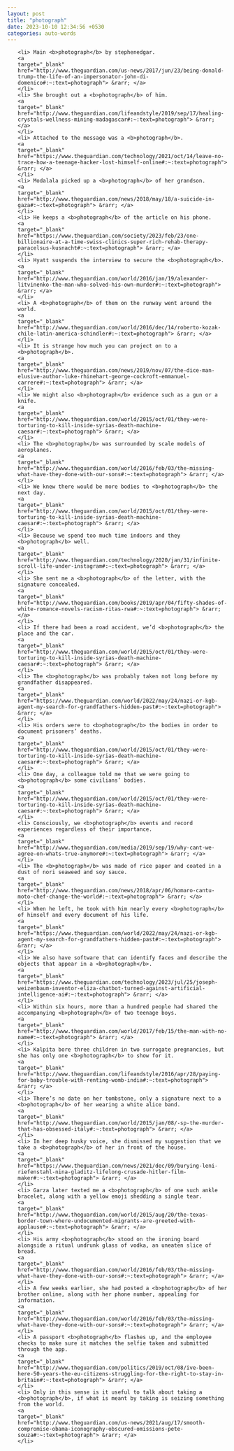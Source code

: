 ```yaml
---
layout: post
title: "photograph"
date: 2023-10-10 12:34:56 +0530
categories: auto-words
---
```

<ol>

    <li> Main <b>photograph</b> by stephenedgar.
    <a 
    target="_blank" 
    href="http://www.theguardian.com/us-news/2017/jun/23/being-donald-trump-the-life-of-an-impersonator-john-di-domenico#:~:text=photograph"> &rarr; </a>
    </li>
    <li> She brought out a <b>photograph</b> of him.
    <a 
    target="_blank" 
    href="http://www.theguardian.com/lifeandstyle/2019/sep/17/healing-crystals-wellness-mining-madagascar#:~:text=photograph"> &rarr; </a>
    </li>
    <li> Attached to the message was a <b>photograph</b>.
    <a 
    target="_blank" 
    href="https://www.theguardian.com/technology/2021/oct/14/leave-no-trace-how-a-teenage-hacker-lost-himself-online#:~:text=photograph"> &rarr; </a>
    </li>
    <li> Modalala picked up a <b>photograph</b> of her grandson.
    <a 
    target="_blank" 
    href="http://www.theguardian.com/news/2018/may/18/a-suicide-in-gaza#:~:text=photograph"> &rarr; </a>
    </li>
    <li> He keeps a <b>photograph</b> of the article on his phone.
    <a 
    target="_blank" 
    href="https://www.theguardian.com/society/2023/feb/23/one-billionaire-at-a-time-swiss-clinics-super-rich-rehab-therapy-paracelsus-kusnacht#:~:text=photograph"> &rarr; </a>
    </li>
    <li> Hyatt suspends the interview to secure the <b>photograph</b>.
    <a 
    target="_blank" 
    href="http://www.theguardian.com/world/2016/jan/19/alexander-litvinenko-the-man-who-solved-his-own-murder#:~:text=photograph"> &rarr; </a>
    </li>
    <li> A <b>photograph</b> of them on the runway went around the world.
    <a 
    target="_blank" 
    href="http://www.theguardian.com/world/2016/dec/14/roberto-kozak-chile-latin-america-schindler#:~:text=photograph"> &rarr; </a>
    </li>
    <li> It is strange how much you can project on to a <b>photograph</b>.
    <a 
    target="_blank" 
    href="http://www.theguardian.com/news/2019/nov/07/the-dice-man-elusive-author-luke-rhinehart-george-cockroft-emmanuel-carrere#:~:text=photograph"> &rarr; </a>
    </li>
    <li> We might also <b>photograph</b> evidence such as a gun or a knife.
    <a 
    target="_blank" 
    href="http://www.theguardian.com/world/2015/oct/01/they-were-torturing-to-kill-inside-syrias-death-machine-caesar#:~:text=photograph"> &rarr; </a>
    </li>
    <li> The <b>photograph</b> was surrounded by scale models of aeroplanes.
    <a 
    target="_blank" 
    href="http://www.theguardian.com/world/2016/feb/03/the-missing-what-have-they-done-with-our-sons#:~:text=photograph"> &rarr; </a>
    </li>
    <li> We knew there would be more bodies to <b>photograph</b> the next day.
    <a 
    target="_blank" 
    href="http://www.theguardian.com/world/2015/oct/01/they-were-torturing-to-kill-inside-syrias-death-machine-caesar#:~:text=photograph"> &rarr; </a>
    </li>
    <li> Because we spend too much time indoors and they <b>photograph</b> well.
    <a 
    target="_blank" 
    href="http://www.theguardian.com/technology/2020/jan/31/infinite-scroll-life-under-instagram#:~:text=photograph"> &rarr; </a>
    </li>
    <li> She sent me a <b>photograph</b> of the letter, with the signature concealed.
    <a 
    target="_blank" 
    href="http://www.theguardian.com/books/2019/apr/04/fifty-shades-of-white-romance-novels-racism-ritas-rwa#:~:text=photograph"> &rarr; </a>
    </li>
    <li> If there had been a road accident, we’d <b>photograph</b> the place and the car.
    <a 
    target="_blank" 
    href="http://www.theguardian.com/world/2015/oct/01/they-were-torturing-to-kill-inside-syrias-death-machine-caesar#:~:text=photograph"> &rarr; </a>
    </li>
    <li> The <b>photograph</b> was probably taken not long before my grandfather disappeared.
    <a 
    target="_blank" 
    href="https://www.theguardian.com/world/2022/may/24/nazi-or-kgb-agent-my-search-for-grandfathers-hidden-past#:~:text=photograph"> &rarr; </a>
    </li>
    <li> His orders were to <b>photograph</b> the bodies in order to document prisoners’ deaths.
    <a 
    target="_blank" 
    href="http://www.theguardian.com/world/2015/oct/01/they-were-torturing-to-kill-inside-syrias-death-machine-caesar#:~:text=photograph"> &rarr; </a>
    </li>
    <li> One day, a colleague told me that we were going to <b>photograph</b> some civilians’ bodies.
    <a 
    target="_blank" 
    href="http://www.theguardian.com/world/2015/oct/01/they-were-torturing-to-kill-inside-syrias-death-machine-caesar#:~:text=photograph"> &rarr; </a>
    </li>
    <li> Consciously, we <b>photograph</b> events and record experiences regardless of their importance.
    <a 
    target="_blank" 
    href="http://www.theguardian.com/media/2019/sep/19/why-cant-we-agree-on-whats-true-anymore#:~:text=photograph"> &rarr; </a>
    </li>
    <li> The <b>photograph</b> was made of rice paper and coated in a dust of nori seaweed and soy sauce.
    <a 
    target="_blank" 
    href="http://www.theguardian.com/news/2018/apr/06/homaro-cantu-moto-chef-change-the-world#:~:text=photograph"> &rarr; </a>
    </li>
    <li> When he left, he took with him nearly every <b>photograph</b> of himself and every document of his life.
    <a 
    target="_blank" 
    href="https://www.theguardian.com/world/2022/may/24/nazi-or-kgb-agent-my-search-for-grandfathers-hidden-past#:~:text=photograph"> &rarr; </a>
    </li>
    <li> We also have software that can identify faces and describe the objects that appear in a <b>photograph</b>.
    <a 
    target="_blank" 
    href="https://www.theguardian.com/technology/2023/jul/25/joseph-weizenbaum-inventor-eliza-chatbot-turned-against-artificial-intelligence-ai#:~:text=photograph"> &rarr; </a>
    </li>
    <li> Within six hours, more than a hundred people had shared the accompanying <b>photograph</b> of two teenage boys.
    <a 
    target="_blank" 
    href="http://www.theguardian.com/world/2017/feb/15/the-man-with-no-name#:~:text=photograph"> &rarr; </a>
    </li>
    <li> Kalpita bore three children in two surrogate pregnancies, but she has only one <b>photograph</b> to show for it.
    <a 
    target="_blank" 
    href="http://www.theguardian.com/lifeandstyle/2016/apr/28/paying-for-baby-trouble-with-renting-womb-india#:~:text=photograph"> &rarr; </a>
    </li>
    <li> There’s no date on her tombstone, only a signature next to a <b>photograph</b> of her wearing a white alice band.
    <a 
    target="_blank" 
    href="http://www.theguardian.com/world/2015/jan/08/-sp-the-murder-that-has-obsessed-italy#:~:text=photograph"> &rarr; </a>
    </li>
    <li> In her deep husky voice, she dismissed my suggestion that we take a <b>photograph</b> of her in front of the house.
    <a 
    target="_blank" 
    href="https://www.theguardian.com/news/2021/dec/09/burying-leni-riefenstahl-nina-gladitz-lifelong-crusade-hitler-film-maker#:~:text=photograph"> &rarr; </a>
    </li>
    <li> Garza later texted me a <b>photograph</b> of one such ankle bracelet, along with a yellow emoji shedding a single tear.
    <a 
    target="_blank" 
    href="http://www.theguardian.com/world/2015/aug/20/the-texas-border-town-where-undocumented-migrants-are-greeted-with-applause#:~:text=photograph"> &rarr; </a>
    </li>
    <li> His army <b>photograph</b> stood on the ironing board alongside a ritual undrunk glass of vodka, an uneaten slice of bread.
    <a 
    target="_blank" 
    href="http://www.theguardian.com/world/2016/feb/03/the-missing-what-have-they-done-with-our-sons#:~:text=photograph"> &rarr; </a>
    </li>
    <li> A few weeks earlier, she had posted a <b>photograph</b> of her brother online, along with her phone number, appealing for information.
    <a 
    target="_blank" 
    href="http://www.theguardian.com/world/2016/feb/03/the-missing-what-have-they-done-with-our-sons#:~:text=photograph"> &rarr; </a>
    </li>
    <li> A passport <b>photograph</b> flashes up, and the employee checks to make sure it matches the selfie taken and submitted through the app.
    <a 
    target="_blank" 
    href="http://www.theguardian.com/politics/2019/oct/08/ive-been-here-50-years-the-eu-citizens-struggling-for-the-right-to-stay-in-britain#:~:text=photograph"> &rarr; </a>
    </li>
    <li> Only in this sense is it useful to talk about taking a <b>photograph</b>, if what is meant by taking is seizing something from the world.
    <a 
    target="_blank" 
    href="http://www.theguardian.com/us-news/2021/aug/17/smooth-compromise-obama-iconography-obscured-omissions-pete-souza#:~:text=photograph"> &rarr; </a>
    </li>